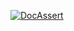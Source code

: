 [![DocAssert](https://github.com/DocAssert/doc-assert/actions/workflows/rust.yml/badge.svg)](https://github.com/DocAssert/doc-assert/actions/workflows/doc-assert.yml)
